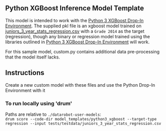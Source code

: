 ## Python XGBoost Inference Model Template

This model is intended to work with the [Python 3 XGBoost Drop-In Environment](../../public_dropin_environments/python3_xgboost/).
The supplied pkl file is an xgboost model trained on [juniors_3_year_stats_regression.csv](../../tests/testdata/juniors_3_year_stats_regression.csv)
with a `Grade 2014` as the target (regression), though any binary or regression model trained using the libraries
outlined in [Python 3 XGBoost Drop-In Environment](../../public_dropin_environments/juniors_3_year_stats_regression) will work.

For this sample model, custom.py contains additional data pre-processing that the model itself lacks.

## Instructions
Create a new custom model with these files and use the Python Drop-In Environment with it

### To run locally using 'drum'
Paths are relative to `./datarobot-user-models`:   
`drum score --code-dir model_templates/python3_xgboost --target-type regression --input tests/testdata/juniors_3_year_stats_regression.csv`